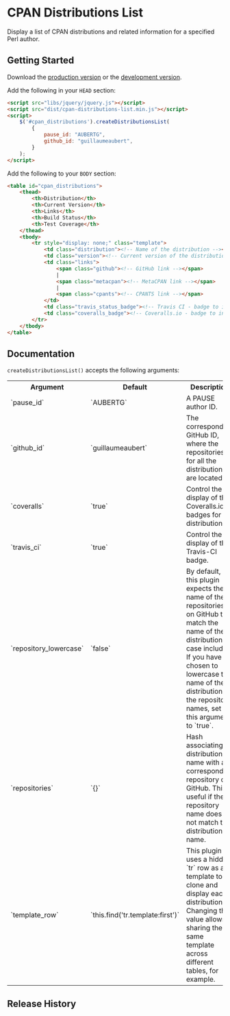 CPAN Distributions List
=======================

Display a list of CPAN distributions and related information for a specified Perl author.


Getting Started
---------------

Download the [production version][min] or the [development version][max].

[min]: https://raw.github.com/guillaumeaubert/jquery-cpan-distributions-list/master/dist/cpan-distributions-list.min.js
[max]: https://raw.github.com/guillaumeaubert/jquery-cpan-distributions-list/master/dist/cpan-distributions-list.js

Add the following in your `HEAD` section:

```html
<script src="libs/jquery/jquery.js"></script>
<script src="dist/cpan-distributions-list.min.js"></script>
<script>
	$('#cpan_distributions').createDistributionsList(
		{
			pause_id: "AUBERTG",
			github_id: "guillaumeaubert",
		}
	);
</script>
```

Add the following to your `BODY` section:

```html
<table id="cpan_distributions">
	<thead>
		<th>Distribution</th>
		<th>Current Version</th>
		<th>Links</th>
		<th>Build Status</th>
		<th>Test Coverage</th>
	</thead>
	<tbody>
		<tr style="display: none;" class="template">
			<td class="distribution"><!-- Name of the distribution --></td>
			<td class="version"><!-- Current version of the distribution --></td>
			<td class="links">
				<span class="github"><!-- GitHub link --></span>
				|
				<span class="metacpan"><!-- MetaCPAN link --></span>
				|
				<span class="cpants"><!-- CPANTS link --></span>
			</td>
			<td class="travis_status_badge"><!-- Travis CI - badge to indicate build status --></td>
			<td class="coveralls_badge"><!-- Coveralls.io - badge to indicate test coverage percentage --></td>
		</tr>
	</tbody>
</table>
```


Documentation
-------------

`createDistributionsList()` accepts the following arguments:

<table>
  <tr>
    <th>Argument</th>
    <th>Default</th>
    <th>Description</th>
  </tr>
  <tr>
    <td>`pause_id`</th>
    <td>`AUBERTG`</th>
    <td>A PAUSE author ID.</td>
  </tr>
  <tr>
    <td>`github_id`</td>
    <td>`guillaumeaubert`</td>
    <td>The corresponding GitHub ID, where the repositories for all the distributions are located.</td>
  </tr>
  <tr>
    <td>`coveralls`</td>
    <td>`true`</td>
    <td>Control the display of the Coveralls.io badges for all distributions.</td>
  </tr>
  <tr>
    <td>`travis_ci`</td>
    <td>`true`</td>
    <td>Control the display of the Travis-CI badge.</td>
  </tr>
  <tr>
    <td>`repository_lowercase`</td>
    <td>`false`</td>
    <td>
      By default, this plugin expects the name of the repositories on GitHub to
      match the name of the distributions, case included. If you have chosen to
      lowercase the name of the distribution for the repository names, set this
      argument to `true`.
    </td>
  </tr>
  <tr>
    <td>`repositories`</td>
    <td>`{}`</td>
    <td>
      Hash associating a distribution name with a corresponding repository on
      GitHub. This is useful if the repository name does not match the
      distribution name.
    </td>
  </tr>
  <tr>
    <td>`template_row`</td>
    <td>`this.find('tr.template:first')`</td>
    <td>
      This plugin uses a hidden `tr` row as a template to clone and display
      each distribution. Changing this value allows sharing the same template
      across different tables, for example.
    </td>
  </tr>
</table>


Release History
---------------

